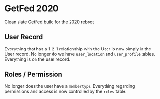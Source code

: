# GetFed 2020
Clean slate GetFed build for the 2020 reboot

## User Record
Everything that has a 1-2-1 relationship with the User is now simply in the User record. No longer do we have `user_location` and `user_profile` tables. Everything is on the user record.

## Roles / Permission
No longer does the user have a `membertype`. Everything regarding permissions and access is now controlled by the `roles` table.
